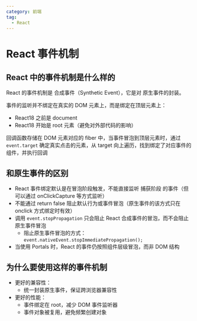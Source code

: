 ```yaml
---
category: 前端
tag:
  - React
---
```


# React 事件机制

## React 中的事件机制是什么样的

React 的事件机制是 合成事件（Synthetic Event），它是对 原生事件的封装。

事件的监听并不绑定在真实的 DOM 元素上，而是绑定在顶层元素上：

- React18 之前是 document
- React18 开始是 root 元素（避免对外部代码的影响）

回调函数存储在 DOM 元素对应的 fiber 中，当事件冒泡到顶层元素时，通过 `event.target` 确定真实点击的元素，从 target 向上遍历，找到绑定了对应事件的组件，并执行回调

## 和原生事件的区别

- React 事件绑定默认是在冒泡阶段触发，不能直接监听 捕获阶段 的事件（但可以通过 onClickCapture 等方式监听）
- 不能通过 return false 阻止默认行为或事件冒泡（原生事件的该方式只在 onclick 方式绑定时有效）
- 调用 `event.stopPropagation` 只会阻止 React 合成事件的冒泡，而不会阻止原生事件冒泡
  - 阻止原生事件冒泡的方式：`event.nativeEvent.stopImmediatePropagation();`
- 当使用 Portals 时，React 的事件仍按照组件层级冒泡，而非 DOM 结构

## 为什么要使用这样的事件机制

- 更好的兼容性：
  - 统一封装原生事件，保证跨浏览器兼容性
- 更好的性能：
  - 事件绑定在 root，减少 DOM 事件监听器
  - 事件对象被复用，避免频繁创建对象
